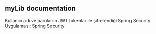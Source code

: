 ## myLib documentation
Kullanıcı adı ve parolanın JWT tokenlar ile şifrelendiği Spring Security Uygulaması: [Spring Security](https://github.com/huseyinturkmen06/Spring-Security-Application)
